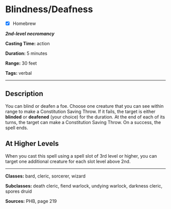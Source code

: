 # Blindness/Deafness

- [x] Homebrew

***2nd-level necromancy***

**Casting Time:** action

**Duration:** 5 minutes

**Range:** 30 feet

**Tags:** verbal

---

## Description
You can blind or deafen a foe.
Choose one creature that you can see within range to make a Constitution Saving Throw.
If it fails, the target is either **blinded** or **deafened** (your choice) for the duration.
At the end of each of its turns, the target can make a Constitution Saving Throw.
On a success, the spell ends.

## At Higher Levels
When you cast this spell using a spell slot of 3rd level or higher, you can target one additional creature for each slot level above 2nd.

---

**Classes:** bard, cleric, sorcerer, wizard

**Subclasses:** death cleric, fiend warlock, undying warlock, darkness cleric, spores druid

**Sources:** PHB, page 219
